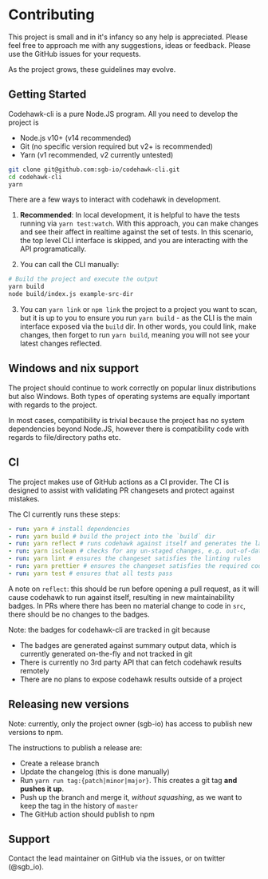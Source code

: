 # Contributing

This project is small and in it's infancy so any help is appreciated. Please feel free to approach me with any suggestions, ideas or feedback. Please use the GitHub issues for your requests.

As the project grows, these guidelines may evolve.

## Getting Started

Codehawk-cli is a pure Node.JS program. All you need to develop the project is

- Node.js v10+ (v14 recommended)
- Git (no specific version required but v2+ is recommended)
- Yarn (v1 recommended, v2 currently untested)

```bash
git clone git@github.com:sgb-io/codehawk-cli.git
cd codehawk-cli
yarn
```

There are a few ways to interact with codehawk in development.

1. **Recommended**: In local development, it is helpful to have the tests running via `yarn test:watch`. With this approach, you can make changes and see their affect in realtime against the set of tests. In this scenario, the top level CLI interface is skipped, and you are interacting with the API programatically.

2. You can call the CLI manually:

```bash
# Build the project and execute the output
yarn build
node build/index.js example-src-dir
```

3. You can `yarn link` or `npm link` the project to a project you want to scan, but it is up to you to ensure you run `yarn build` - as the CLI is the main interface exposed via the `build` dir. In other words, you could link, make changes, then forget to run `yarn build`, meaning you will not see your latest changes reflected.

## Windows and nix support

The project should continue to work correctly on popular linux distributions but also Windows. Both types of operating systems are equally important with regards to the project.

In most cases, compatibility is trivial because the project has no system dependencies beyond Node.JS, however there is compatibility code with regards to file/directory paths etc.

## CI

The project makes use of GitHub actions as a CI provider. The CI is designed to assist with validating PR changesets and protect against mistakes.

The CI currently runs these steps:

```yaml
- run: yarn # install dependencies
- run: yarn build # build the project into the `build` dir
- run: yarn reflect # runs codehawk against itself and generates the latest badges
- run: yarn isclean # checks for any un-staged changes, e.g. out-of-date badges not added to git
- run: yarn lint # ensures the changeset satisfies the linting rules
- run: yarn prettier # ensures the changeset satisfies the required code style
- run: yarn test # ensures that all tests pass
```

A note on `reflect`: this should be run before opening a pull request, as it will cause codehawk to run against itself, resulting in new maintainability badges. In PRs where there has been no material change to code in `src`, there should be no changes to the badges.

Note: the badges for codehawk-cli are tracked in git because

- The badges are generated against summary output data, which is currently generated on-the-fly and not tracked in git
- There is currently no 3rd party API that can fetch codehawk results remotely
- There are no plans to expose codehawk results outside of a project

## Releasing new versions

Note: currently, only the project owner (sgb-io) has access to publish new versions to npm.

The instructions to publish a release are:

- Create a release branch
- Update the changelog (this is done manually)
- Run `yarn run tag:{patch|minor|major}`. This creates a git tag **and pushes it up**.
- Push up the branch and merge it, _without squashing_, as we want to keep the tag in the history of `master`
- The GitHub action should publish to npm

## Support

Contact the lead maintainer on GitHub via the issues, or on twitter (@sgb_io).

